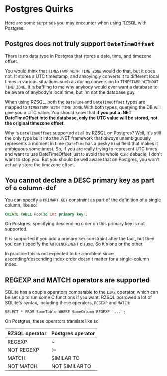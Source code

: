 # Postgres Quirks

Here are some surprises you may encounter when using RZSQL with Postgres.

## Postgres does not truly support `DateTimeOffset`

There is no data type in Postgres that stores a date, time, and timezone offset.

You would think that `TIMESTAMP WITH TIME ZONE` would do that, but it does not.
It stores a UTC timestamp, and annoyingly converts it to different local times
in various situations such as during conversion to `TIMESTAMP WITHOUT TIME
ZONE`. It is baffling to me why anybody would ever want a database to be aware
of anybody's local time, but I'm not the database guy.

When using RZSQL, both the `DateTime` and `DateTimeOffset` types are mapped to
`TIMESTAMP WITH TIME ZONE`. With both types, querying the DB will give you a UTC
value. You should know that **if you put a .NET DateTimeOffset into the
database, only the UTC value will be stored, not the original timezone offset**.

Why is `DateTimeOffset` supported at all by RZSQL on Postgres? Well, it's still
the only type built into the .NET framework that _always_ unambiguously
represents a moment in time (`DateTime` has a pesky `Kind` field that makes it
ambiguous sometimes). So, if you are really trying to represent UTC times and
want to use DateTimeOffset just to avoid the whole `Kind` debacle, I don't want
to stop you. But you should be well aware that on Postgres, you won't actually
store the timezone offset.

## You cannot declare a DESC primary key as part of a column-def

You can specify a `PRIMARY KEY` constraint as part of the definition of a single
column, like so:

```sql
CREATE TABLE Foo(Id int primary key);
```

On Postgres, specifying descending order on this primary key is not supported.

It *is* supported if you add a primary key constraint after the fact, but then
you can't specify the `AUTOINCREMENT` clause. So it's one or the other.

In practice this is not expected to be a problem since ascending/descending
index order doesn't matter for a single-column index.

## REGEXP and MATCH operators are supported

SQLite has a couple operators comparable to the `LIKE` operator, which can be
set up to run some C functions if you want. RZSQL borrowed a lot of SQLite's
syntax, including these operators, `REGEXP` and `MATCH`:

```
SELECT * FROM SomeTable WHERE SomeColumn REGEXP '...';
```

On Postgres, these operators translate like so:

| RZSQL operator | Postgres operator |
|----------------|-------------------|
| REGEXP         | ~                 |
| NOT REGEXP     | !~                |
| MATCH          | SIMILAR TO        |
| NOT MATCH      | NOT SIMILAR TO    |
